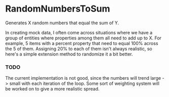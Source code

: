 # RandomNumbersToSum
Generates X random numbers that equal the sum of Y.

In creating mock data, I often come across situations where we have a group of entities where properties among them all need to add up to X. For example, 5 items with a percent property that need to equal 100% across the 5 of them. Assigning 20% to each of them isn't always realistic, so here's a simple extension method to randomize it a bit better.

### TODO

The current implementation is not good, since the numbers will trend large -> small with each iteration of the loop. Some sort of weighting system will be worked on to give a more realistic spread.
